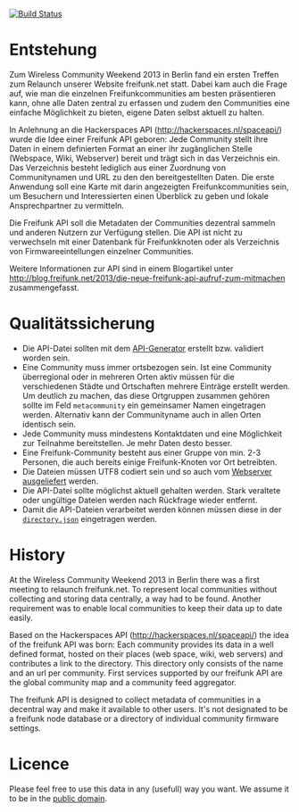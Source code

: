 [![Build Status](https://travis-ci.org/freifunk/directory.api.freifunk.net.svg?branch=master)](https://travis-ci.org/freifunk/directory.api.freifunk.net)

Entstehung
==========

Zum Wireless Community Weekend 2013 in Berlin fand ein ersten Treffen
zum Relaunch unserer Website freifunk.net statt. Dabei kam auch die
Frage auf, wie man die einzelnen Freifunkcommunities am besten
präsentieren kann, ohne alle Daten zentral zu erfassen und zudem den
Communities eine einfache Möglichkeit zu bieten, eigene Daten selbst
aktuell zu halten.

In Anlehnung an die Hackerspaces API (http://hackerspaces.nl/spaceapi/)
wurde die Idee einer Freifunk API geboren: Jede Community stellt ihre
Daten in einem definierten Format an einer ihr zugänglichen Stelle
(Webspace, Wiki, Webserver) bereit und trägt sich in das Verzeichnis
ein. Das Verzeichnis besteht lediglich aus einer Zuordnung von
Communitynamen und URL zu den den bereitgestellten Daten. Die erste
Anwendung soll eine Karte mit darin angezeigten Freifunkcommunities
sein, um Besuchern und Interessierten einen Überblick zu geben und
lokale Ansprechpartner zu vermitteln.

Die Freifunk API soll die Metadaten der Communities dezentral sammeln und anderen Nutzern zur Verfügung stellen. Die API ist nicht zu verwechseln mit einer Datenbank für Freifunkknoten oder als Verzeichnis von Firmwareeintellungen einzelner Communities.

Weitere Informationen zur API sind in einem Blogartikel unter http://blog.freifunk.net/2013/die-neue-freifunk-api-aufruf-zum-mitmachen zusammengefasst.

Qualitätssicherung
==================

* Die API-Datei sollten mit dem [API-Generator](http://freifunk.net/api-generator/) erstellt bzw. validiert worden sein.
* Eine Community muss immer ortsbezogen sein. Ist eine Community überregional oder in mehreren Orten aktiv müssen für die verschiedenen Städte und Ortschaften mehrere Einträge erstellt werden. Um deutlich zu machen, das diese Ortgruppen zusammen gehören sollte im Feld `metacommunity` ein gemeinsamer Namen eingetragen werden. Alternativ kann der Communityname auch in allen Orten identisch sein.
* Jede Community muss mindestens Kontaktdaten und eine Möglichkeit zur Teilnahme bereitstellen. Je mehr Daten desto besser.
* Eine Freifunk-Community besteht aus einer Gruppe von min. 2-3 Personen, die auch bereits einige Freifunk-Knoten vor Ort betreibten.
* Die Dateien müssen UTF8 codiert sein und so auch vom [Webserver ausgeliefert](http://serverfault.com/questions/581760/how-do-i-set-proper-headers-for-json-in-apache) werden.
* Die API-Datei sollte möglichst aktuell gehalten werden. Stark veraltete oder ungültige Dateien werden nach Rückfrage wieder entfernt. 
* Damit die API-Dateien verarbeitet werden können müssen diese in der [`directory.json`](directory.json) eingetragen werden.

History
=======

At the Wireless Community Weekend 2013 in Berlin there was a first meeting to relaunch freifunk.net. To represent local communities without collecting and storing data centrally, a way had to be found. Another requirement was to enable local communities to keep their data up to date easily.

Based on the Hackerspaces API (http://hackerspaces.nl/spaceapi/) the idea of the freifunk API was born: Each community provides its data in a well defined format, hosted on their places (web space, wiki, web servers) and contributes a link to the directory. This directory only consists of the name and an url per community. First services supported by our freifunk API are the global community map and a community feed aggregator.

The freifunk API is designed to collect metadata of communities in a decentral way and make it available to other users. It's not designated to be a freifunk node database or a directory of individual community firmware settings.

Licence
=======

Please feel free to use this data in any (usefull) way you want. 
We assume it to be in the [public domain](https://creativecommons.org/publicdomain/zero/1.0/).
